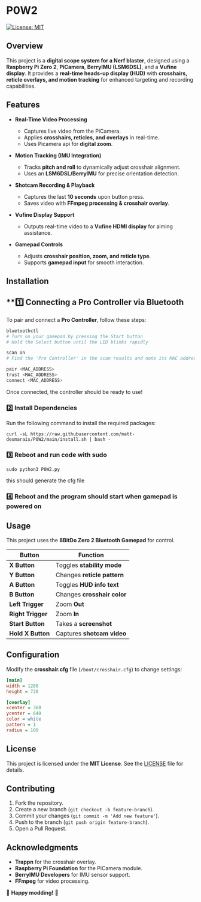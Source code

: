 # P0W2

[![License: MIT](https://img.shields.io/badge/License-MIT-blue.svg)](LICENSE)

## Overview
This project is a **digital scope system for a Nerf blaster**, designed using a **Raspberry Pi Zero 2**, **PiCamera**, **BerryIMU (LSM6DSL)**, and a **Vufine display**. It provides a **real-time heads-up display (HUD)** with **crosshairs, reticle overlays, and motion tracking** for enhanced targeting and recording capabilities.

## Features
- **Real-Time Video Processing**  
  - Captures live video from the PiCamera.  
  - Applies **crosshairs, reticles, and overlays** in real-time.  
  - Uses Picamera api for **digital zoom**.  

- **Motion Tracking (IMU Integration)**  
  - Tracks **pitch and roll** to dynamically adjust crosshair alignment.  
  - Uses an **LSM6DSL/BerryIMU** for precise orientation detection.  

- **Shotcam Recording & Playback**  
  - Captures the last **10 seconds** upon button press.  
  - Saves video with **FFmpeg processing & crosshair overlay**.  

- **Vufine Display Support**  
  - Outputs real-time video to a **Vufine HDMI display** for aiming assistance.  

- **Gamepad Controls**  
  - Adjusts **crosshair position, zoom, and reticle type**.  
  - Supports **gamepad input** for smooth interaction.  

## Installation
## **1️⃣ Connecting a Pro Controller via Bluetooth

To pair and connect a **Pro Controller**, follow these steps:

```sh
bluetoothctl
# Turn on your gamepad by pressing the Start button
# Hold the Select button until the LED blinks rapidly

scan on
# Find the 'Pro Controller' in the scan results and note its MAC address

pair <MAC_ADDRESS>
trust <MAC_ADDRESS>
connect <MAC_ADDRESS>
```

Once connected, the controller should be ready to use!


### **2️⃣ Install Dependencies**
Run the following command to install the required packages:
```
curl -sL https://raw.githubusercontent.com/matt-desmarais/P0W2/main/install.sh | bash -
```
### **3️⃣ Reboot and run code with sudo**
```
sudo python3 P0W2.py
```
this should generate the cfg file

### **4️⃣ Reboot and the program should start when gamepad is powered on**

## Usage
This project uses the **8BitDo Zero 2 Bluetooth Gamepad** for control.

| **Button** | **Function** |
|------------|-------------|
| **X Button** | Toggles **stability mode** |
| **Y Button** | Changes **reticle pattern** |
| **A Button** | Toggles **HUD info text** |
| **B Button** | Changes **crosshair color** |
| **Left Trigger** | Zoom **Out** |
| **Right Trigger** | Zoom **In** |
| **Start Button** | Takes a **screenshot** |
| **Hold X Button** | Captures **shotcam video** |

## Configuration
Modify the **crosshair.cfg** file (`/boot/crosshair.cfg`) to change settings:
```ini
[main]
width = 1280
height = 720

[overlay]
xcenter = 360
ycenter = 640
color = white
pattern = 1
radius = 100
```

## License
This project is licensed under the **MIT License**. See the [LICENSE](LICENSE) file for details.

## Contributing
1. Fork the repository.
2. Create a new branch (`git checkout -b feature-branch`).
3. Commit your changes (`git commit -m 'Add new feature'`).
4. Push to the branch (`git push origin feature-branch`).
5. Open a Pull Request.

## Acknowledgments
- **Trappn** for the crosshair overlay.
- **Raspberry Pi Foundation** for the PiCamera module.
- **BerryIMU Developers** for IMU sensor support.
- **FFmpeg** for video processing.

🚀 **Happy modding!** 🚀
